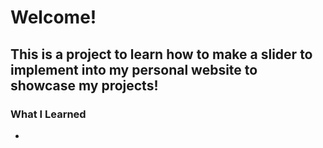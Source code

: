 # Welcome!
## This is a project to learn how to make a slider to implement into my personal website to showcase my projects!

### What I Learned
- 
